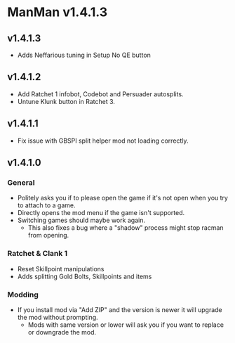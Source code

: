 # ManMan v1.4.1.3
## v1.4.1.3
- Adds Neffarious tuning in Setup No QE button

## v1.4.1.2
- Add Ratchet 1 infobot, Codebot and Persuader autosplits.
- Untune Klunk button in Ratchet 3.

## v1.4.1.1
* Fix issue with GBSPI split helper mod not loading correctly.

## v1.4.1.0
### General
* Politely asks you if to please open the game if it's not open when you try to attach to a game.
* Directly opens the mod menu if the game isn't supported. 
* Switching games should maybe work again. 
  * This also fixes a bug where a "shadow" process might stop racman from opening.

### Ratchet & Clank 1
* Reset Skillpoint manipulations
* Adds splitting Gold Bolts, Skillpoints and items

### Modding
* If you install mod via "Add ZIP" and the version is newer it will upgrade the mod without prompting. 
  *  Mods with same version or lower will ask you if you want to replace or downgrade the mod. 
